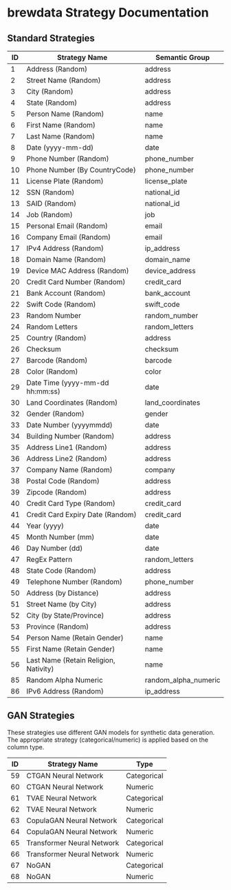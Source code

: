 # brewdata Strategy Documentation

## Standard Strategies

| ID | Strategy Name | Semantic Group |
|----|--------------|----------------|
| 1 | Address (Random) | address |
| 2 | Street Name (Random) | address |
| 3 | City (Random) | address |
| 4 | State (Random) | address |
| 5 | Person Name (Random) | name |
| 6 | First Name (Random) | name |
| 7 | Last Name (Random) | name |
| 8 | Date (yyyy-mm-dd) | date |
| 9 | Phone Number (Random) | phone_number |
| 10 | Phone Number (By CountryCode) | phone_number |
| 11 | License Plate (Random) | license_plate |
| 12 | SSN (Random) | national_id |
| 13 | SAID (Random) | national_id |
| 14 | Job (Random) | job |
| 15 | Personal Email (Random) | email |
| 16 | Company Email (Random) | email |
| 17 | IPv4 Address (Random) | ip_address |
| 18 | Domain Name (Random) | domain_name |
| 19 | Device MAC Address (Random) | device_address |
| 20 | Credit Card Number (Random) | credit_card |
| 21 | Bank Account (Random) | bank_account |
| 22 | Swift Code (Random) | swift_code |
| 23 | Random Number | random_number |
| 24 | Random Letters | random_letters |
| 25 | Country (Random) | address |
| 26 | Checksum | checksum |
| 27 | Barcode (Random) | barcode |
| 28 | Color (Random) | color |
| 29 | Date Time (yyyy-mm-dd hh:mm:ss) | date |
| 30 | Land Coordinates (Random) | land_coordinates |
| 32 | Gender (Random) | gender |
| 33 | Date Number (yyyymmdd) | date |
| 34 | Building Number (Random) | address |
| 35 | Address Line1 (Random) | address |
| 36 | Address Line2 (Random) | address |
| 37 | Company Name (Random) | company |
| 38 | Postal Code (Random) | address |
| 39 | Zipcode (Random) | address |
| 40 | Credit Card Type (Random) | credit_card |
| 41 | Credit Card Expiry Date (Random) | credit_card |
| 44 | Year (yyyy) | date |
| 45 | Month Number (mm) | date |
| 46 | Day Number (dd) | date |
| 47 | RegEx Pattern | random_letters |
| 48 | State Code (Random) | address |
| 49 | Telephone Number (Random) | phone_number |
| 50 | Address (by Distance) | address |
| 51 | Street Name (by City) | address |
| 52 | City (by State/Province) | address |
| 53 | Province (Random) | address |
| 54 | Person Name (Retain Gender) | name |
| 55 | First Name (Retain Gender) | name |
| 56 | Last Name (Retain Religion, Nativity) | name |
| 85 | Random Alpha Numeric | random_alpha_numeric |
| 86 | IPv6 Address (Random) | ip_address |

## GAN Strategies
These strategies use different GAN models for synthetic data generation. The appropriate strategy (categorical/numeric) is applied based on the column type.

| ID | Strategy Name | Type |
|----|--------------|------|
| 59 | CTGAN Neural Network | Categorical |
| 60 | CTGAN Neural Network | Numeric |
| 61 | TVAE Neural Network | Categorical |
| 62 | TVAE Neural Network | Numeric |
| 63 | CopulaGAN Neural Network | Categorical |
| 64 | CopulaGAN Neural Network | Numeric |
| 65 | Transformer Neural Network | Categorical |
| 66 | Transformer Neural Network | Numeric |
| 67 | NoGAN | Categorical |
| 68 | NoGAN | Numeric |




